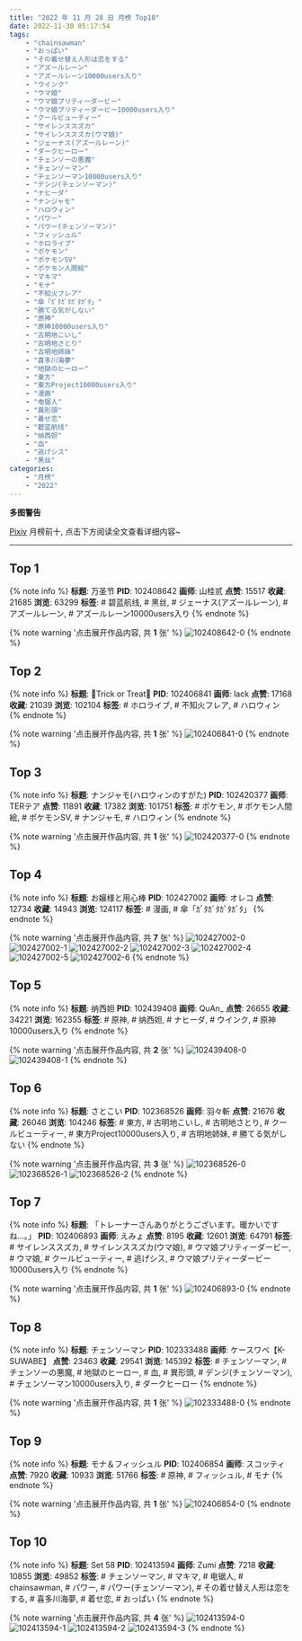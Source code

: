 ```yaml
---
title: "2022 年 11 月 28 日 月榜 Top10"
date: 2022-11-30 05:17:54
tags:
    - "chainsawman"
    - "おっぱい"
    - "その着せ替え人形は恋をする"
    - "アズールレーン"
    - "アズールレーン10000users入り"
    - "ウインク"
    - "ウマ娘"
    - "ウマ娘プリティーダービー"
    - "ウマ娘プリティーダービー10000users入り"
    - "クールビューティー"
    - "サイレンススズカ"
    - "サイレンススズカ(ウマ娘)"
    - "ジェーナス(アズールレーン)"
    - "ダークヒーロー"
    - "チェンソーの悪魔"
    - "チェンソーマン"
    - "チェンソーマン10000users入り"
    - "デンジ(チェンソーマン)"
    - "ナヒーダ"
    - "ナンジャモ"
    - "ハロウィン"
    - "パワー"
    - "パワー(チェンソーマン)"
    - "フィッシュル"
    - "ホロライブ"
    - "ポケモン"
    - "ポケモンSV"
    - "ポケモン人間絵"
    - "マキマ"
    - "モナ"
    - "不知火フレア"
    - "傘「ｶﾞﾀｶﾞﾀｶﾞﾀｶﾞﾀ」"
    - "勝てる気がしない"
    - "原神"
    - "原神10000users入り"
    - "古明地こいし"
    - "古明地さとり"
    - "古明地姉妹"
    - "喜多川海夢"
    - "地獄のヒーロー"
    - "東方"
    - "東方Project10000users入り"
    - "漫画"
    - "电锯人"
    - "異形頭"
    - "着せ恋"
    - "碧蓝航线"
    - "纳西妲"
    - "血"
    - "逃げシス"
    - "黑丝"
categories:
    - "月榜"
    - "2022"
---
```


<i class="fa fa-triangle-exclamation"></i>**多图警告**<i class="fa fa-triangle-exclamation"></i>

[Pixiv](https://www.pixiv.net/) 月榜前十, 点击下方阅读全文查看详细内容~

<!-- more -->

---

## Top 1

{% note info %}
**标题**: 万圣节
**PID**: 102408642 **画师**: 山桂贰
**点赞**: 15517 **收藏**: 21685 **浏览**: 63299
**标签**: # 碧蓝航线, # 黑丝, # ジェーナス(アズールレーン), # アズールレーン, # アズールレーン10000users入り
{% endnote %}

{% note warning '点击展开作品内容, 共 **1** 张' %}
![102408642-0](https://i.pixiv.re/img-original/img/2022/11/01/00/29/40/102408642_p0.jpg)
{% endnote %}

## Top 2

{% note info %}
**标题**: 🎃Trick or Treat🎃
**PID**: 102406841 **画师**: lack
**点赞**: 17168 **收藏**: 21039 **浏览**: 102104
**标签**: # ホロライブ, # 不知火フレア, # ハロウィン
{% endnote %}

{% note warning '点击展开作品内容, 共 **1** 张' %}
![102406841-0](https://i.pixiv.re/img-original/img/2022/11/01/00/00/07/102406841_p0.png)
{% endnote %}

## Top 3

{% note info %}
**标题**: ナンジャモ(ハロウィンのすがた)
**PID**: 102420377 **画师**: TERテア
**点赞**: 11891 **收藏**: 17382 **浏览**: 101751
**标签**: # ポケモン, # ポケモン人間絵, # ポケモンSV, # ナンジャモ, # ハロウィン
{% endnote %}

{% note warning '点击展开作品内容, 共 **1** 张' %}
![102420377-0](https://i.pixiv.re/img-original/img/2022/11/01/12/30/02/102420377_p0.jpg)
{% endnote %}

## Top 4

{% note info %}
**标题**: お嬢様と用心棒
**PID**: 102427002 **画师**: オレコ
**点赞**: 12734 **收藏**: 14943 **浏览**: 124117
**标签**: # 漫画, # 傘「ｶﾞﾀｶﾞﾀｶﾞﾀｶﾞﾀ」
{% endnote %}

{% note warning '点击展开作品内容, 共 **7** 张' %}
![102427002-0](https://i.pixiv.re/img-original/img/2022/11/01/18/27/10/102427002_p0.jpg)
![102427002-1](https://i.pixiv.re/img-original/img/2022/11/01/18/27/10/102427002_p1.jpg)
![102427002-2](https://i.pixiv.re/img-original/img/2022/11/01/18/27/10/102427002_p2.jpg)
![102427002-3](https://i.pixiv.re/img-original/img/2022/11/01/18/27/10/102427002_p3.jpg)
![102427002-4](https://i.pixiv.re/img-original/img/2022/11/01/18/27/10/102427002_p4.jpg)
![102427002-5](https://i.pixiv.re/img-original/img/2022/11/01/18/27/10/102427002_p5.jpg)
![102427002-6](https://i.pixiv.re/img-original/img/2022/11/01/18/27/10/102427002_p6.jpg)
{% endnote %}

## Top 5

{% note info %}
**标题**: 纳西妲
**PID**: 102439408 **画师**: QuAn_
**点赞**: 26655 **收藏**: 34221 **浏览**: 162355
**标签**: # 原神, # 纳西妲, # ナヒーダ, # ウインク, # 原神10000users入り
{% endnote %}

{% note warning '点击展开作品内容, 共 **2** 张' %}
![102439408-0](https://i.pixiv.re/img-original/img/2022/11/02/01/09/49/102439408_p0.jpg)
![102439408-1](https://i.pixiv.re/img-original/img/2022/11/02/01/09/49/102439408_p1.jpg)
{% endnote %}

## Top 6

{% note info %}
**标题**: さとこい
**PID**: 102368526 **画师**: 羽々斬
**点赞**: 21676 **收藏**: 26046 **浏览**: 104246
**标签**: # 東方, # 古明地こいし, # 古明地さとり, # クールビューティー, # 東方Project10000users入り, # 古明地姉妹, # 勝てる気がしない
{% endnote %}

{% note warning '点击展开作品内容, 共 **3** 张' %}
![102368526-0](https://i.pixiv.re/img-original/img/2022/10/31/00/01/19/102368526_p0.png)
![102368526-1](https://i.pixiv.re/img-original/img/2022/10/31/00/01/19/102368526_p1.png)
![102368526-2](https://i.pixiv.re/img-original/img/2022/10/31/00/01/19/102368526_p2.png)
{% endnote %}

## Top 7

{% note info %}
**标题**: 「トレーナーさんありがとうございます。暖かいですね…。」
**PID**: 102406893 **画师**: えみょ
**点赞**: 8195 **收藏**: 12601 **浏览**: 64791
**标签**: # サイレンススズカ, # サイレンススズカ(ウマ娘), # ウマ娘プリティーダービー, # ウマ娘, # クールビューティー, # 逃げシス, # ウマ娘プリティーダービー10000users入り
{% endnote %}

{% note warning '点击展开作品内容, 共 **1** 张' %}
![102406893-0](https://i.pixiv.re/img-original/img/2022/11/01/00/00/12/102406893_p0.jpg)
{% endnote %}

## Top 8

{% note info %}
**标题**: チェンソーマン
**PID**: 102333488 **画师**: ケースワベ【K-SUWABE】
**点赞**: 23463 **收藏**: 29541 **浏览**: 145392
**标签**: # チェンソーマン, # チェンソーの悪魔, # 地獄のヒーロー, # 血, # 異形頭, # デンジ(チェンソーマン), # チェンソーマン10000users入り, # ダークヒーロー
{% endnote %}

{% note warning '点击展开作品内容, 共 **1** 张' %}
![102333488-0](https://i.pixiv.re/img-original/img/2022/10/30/00/00/13/102333488_p0.jpg)
{% endnote %}

## Top 9

{% note info %}
**标题**: モナ＆フィッシュル
**PID**: 102406854 **画师**: スコッティ
**点赞**: 7920 **收藏**: 10933 **浏览**: 51766
**标签**: # 原神, # フィッシュル, # モナ
{% endnote %}

{% note warning '点击展开作品内容, 共 **1** 张' %}
![102406854-0](https://i.pixiv.re/img-original/img/2022/11/01/00/00/08/102406854_p0.jpg)
{% endnote %}

## Top 10

{% note info %}
**标题**: Set 58
**PID**: 102413594 **画师**: Zumi
**点赞**: 7218 **收藏**: 10855 **浏览**: 49852
**标签**: # チェンソーマン, # マキマ, # 电锯人, # chainsawman, # パワー, # パワー(チェンソーマン), # その着せ替え人形は恋をする, # 喜多川海夢, # 着せ恋, # おっぱい
{% endnote %}

{% note warning '点击展开作品内容, 共 **4** 张' %}
![102413594-0](https://i.pixiv.re/img-original/img/2022/11/01/04/15/10/102413594_p0.jpg)
![102413594-1](https://i.pixiv.re/img-original/img/2022/11/01/04/15/10/102413594_p1.jpg)
![102413594-2](https://i.pixiv.re/img-original/img/2022/11/01/04/15/10/102413594_p2.jpg)
![102413594-3](https://i.pixiv.re/img-original/img/2022/11/01/04/15/10/102413594_p3.jpg)
{% endnote %}
